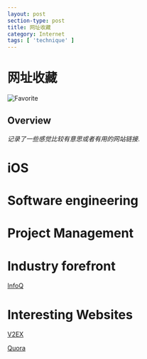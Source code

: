 ```yaml
---
layout: post
section-type: post
title: 网址收藏
category: Internet
tags: [ 'technique' ]
---
```

# 网址收藏

![Favorite](http://b.dryicons.com/images/icon_sets/colorful_stickers_part_2_icons_set/png/256x256/favorite.png)

## Overview

*记录了一些感觉比较有意思或者有用的网站链接*.

# iOS
# Software engineering
# Project Management
# Industry forefront

[InfoQ](http://www.infoq.com/cn/)

# Interesting Websites 

[V2EX](http://v2ex.com)

[Quora](https://www.quora.com)